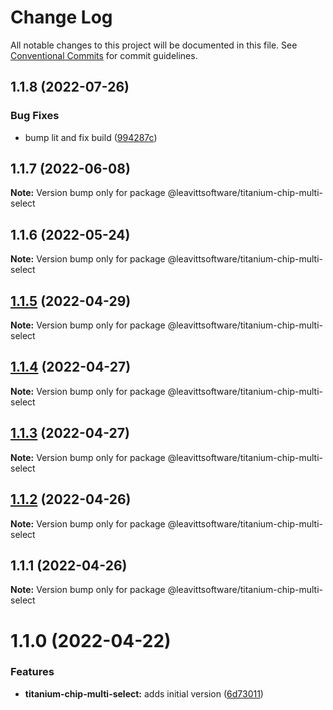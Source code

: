 # Change Log

All notable changes to this project will be documented in this file.
See [Conventional Commits](https://conventionalcommits.org) for commit guidelines.

## 1.1.8 (2022-07-26)


### Bug Fixes

* bump lit and fix build ([994287c](https://github.com/LeavittSoftware/titanium-elements/commit/994287cc92267fe41093ee8ded6640521bd3facb))





## 1.1.7 (2022-06-08)

**Note:** Version bump only for package @leavittsoftware/titanium-chip-multi-select





## 1.1.6 (2022-05-24)

**Note:** Version bump only for package @leavittsoftware/titanium-chip-multi-select





## [1.1.5](https://github.com/LeavittSoftware/titanium-elements/compare/@leavittsoftware/titanium-chip-multi-select@1.1.4...@leavittsoftware/titanium-chip-multi-select@1.1.5) (2022-04-29)

**Note:** Version bump only for package @leavittsoftware/titanium-chip-multi-select





## [1.1.4](https://github.com/LeavittSoftware/titanium-elements/compare/@leavittsoftware/titanium-chip-multi-select@1.1.3...@leavittsoftware/titanium-chip-multi-select@1.1.4) (2022-04-27)

**Note:** Version bump only for package @leavittsoftware/titanium-chip-multi-select





## [1.1.3](https://github.com/LeavittSoftware/titanium-elements/compare/@leavittsoftware/titanium-chip-multi-select@1.1.2...@leavittsoftware/titanium-chip-multi-select@1.1.3) (2022-04-27)

**Note:** Version bump only for package @leavittsoftware/titanium-chip-multi-select





## [1.1.2](https://github.com/LeavittSoftware/titanium-elements/compare/@leavittsoftware/titanium-chip-multi-select@1.1.1...@leavittsoftware/titanium-chip-multi-select@1.1.2) (2022-04-26)

**Note:** Version bump only for package @leavittsoftware/titanium-chip-multi-select





## 1.1.1 (2022-04-26)

**Note:** Version bump only for package @leavittsoftware/titanium-chip-multi-select





# 1.1.0 (2022-04-22)


### Features

* **titanium-chip-multi-select:** adds initial version ([6d73011](https://github.com/LeavittSoftware/titanium-elements/commit/6d730112803c159f254c65fe4feb06b9f52300d6))
